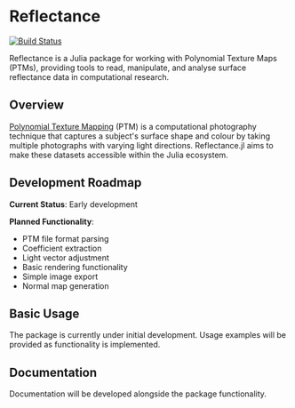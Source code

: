# Reflectance

[![Build Status](https://github.com/shemraz/Reflectance.jl/actions/workflows/CI.yml/badge.svg?branch=master)](https://github.com/shemraz/Reflectance.jl/actions/workflows/CI.yml?query=branch%3Amaster)

Reflectance is a Julia package for working with Polynomial Texture Maps (PTMs), providing tools to read, manipulate, and analyse surface reflectance data in computational research.

## Overview

[Polynomial Texture Mapping](https://doi.org/10.1145/383259.383320) (PTM) is a computational photography technique that captures a subject's surface shape and colour by taking multiple photographs with varying light directions. Reflectance.jl aims to make these datasets accessible within the Julia ecosystem.

## Development Roadmap

**Current Status**: Early development

**Planned Functionality**:
- PTM file format parsing
- Coefficient extraction
- Light vector adjustment
- Basic rendering functionality
- Simple image export
- Normal map generation

## Basic Usage

The package is currently under initial development. Usage examples will be provided as functionality is implemented.

## Documentation

Documentation will be developed alongside the package functionality.
